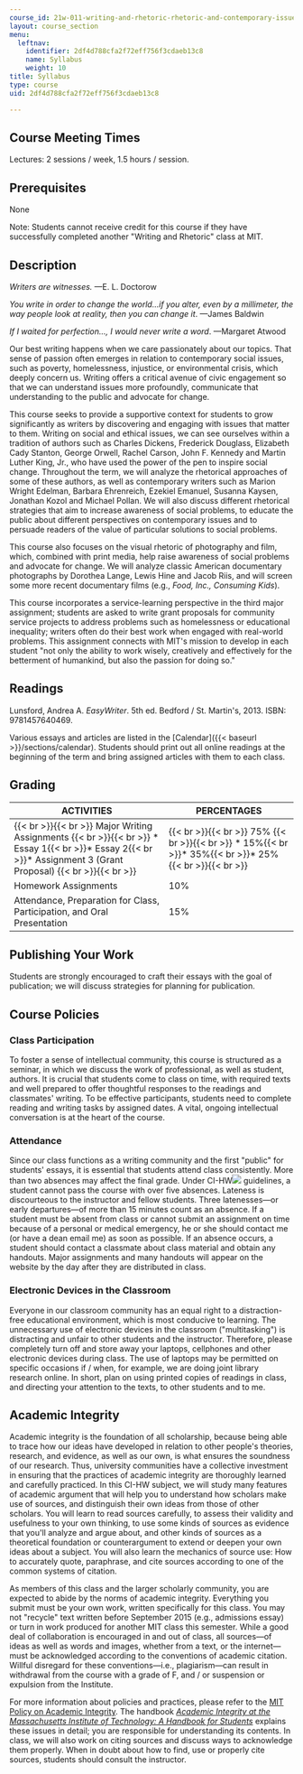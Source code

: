 ```yaml
---
course_id: 21w-011-writing-and-rhetoric-rhetoric-and-contemporary-issues-fall-2015
layout: course_section
menu:
  leftnav:
    identifier: 2df4d788cfa2f72eff756f3cdaeb13c8
    name: Syllabus
    weight: 10
title: Syllabus
type: course
uid: 2df4d788cfa2f72eff756f3cdaeb13c8

---
```


Course Meeting Times
--------------------

Lectures: 2 sessions / week, 1.5 hours / session.

Prerequisites
-------------

None

Note: Students cannot receive credit for this course if they have successfully completed another "Writing and Rhetoric" class at MIT.

Description
-----------

_Writers are witnesses._ —E. L. Doctorow

_You write in order to change the world…if you alter, even by a millimeter, the way people look at reality, then you can change it_. —James Baldwin

_If I waited for perfection…, I would never write a word_. —Margaret Atwood

Our best writing happens when we care passionately about our topics. That sense of passion often emerges in relation to contemporary social issues, such as poverty, homelessness, injustice, or environmental crisis, which deeply concern us. Writing offers a critical avenue of civic engagement so that we can understand issues more profoundly, communicate that understanding to the public and advocate for change.

This course seeks to provide a supportive context for students to grow significantly as writers by discovering and engaging with issues that matter to them. Writing on social and ethical issues, we can see ourselves within a tradition of authors such as Charles Dickens, Frederick Douglass, Elizabeth Cady Stanton, George Orwell, Rachel Carson, John F. Kennedy and Martin Luther King, Jr., who have used the power of the pen to inspire social change. Throughout the term, we will analyze the rhetorical approaches of some of these authors, as well as contemporary writers such as Marion Wright Edelman, Barbara Ehrenreich, Ezekiel Emanuel, Susanna Kaysen, Jonathan Kozol and Michael Pollan. We will also discuss different rhetorical strategies that aim to increase awareness of social problems, to educate the public about different perspectives on contemporary issues and to persuade readers of the value of particular solutions to social problems.

This course also focuses on the visual rhetoric of photography and film, which, combined with print media, help raise awareness of social problems and advocate for change. We will analyze classic American documentary photographs by Dorothea Lange, Lewis Hine and Jacob Riis, and will screen some more recent documentary films (e.g., _Food, Inc., Consuming Kids_).

This course incorporates a service-learning perspective in the third major assignment; students are asked to write grant proposals for community service projects to address problems such as homelessness or educational inequality; writers often do their best work when engaged with real-world problems. This assignment connects with MIT's mission to develop in each student "not only the ability to work wisely, creatively and effectively for the betterment of humankind, but also the passion for doing so."

Readings
--------

Lunsford, Andrea A. _EasyWriter_. 5th ed. Bedford / St. Martin's, 2013. ISBN: 9781457640469.

Various essays and articles are listed in the [Calendar]({{< baseurl >}}/sections/calendar). Students should print out all online readings at the beginning of the term and bring assigned articles with them to each class.

Grading
-------

| ACTIVITIES | PERCENTAGES |
| --- | --- |
|  {{< br >}}{{< br >}} Major Writing Assignments {{< br >}}{{< br >}} *   Essay 1{{< br >}}*   Essay 2{{< br >}}*   Assignment 3 (Grant Proposal) {{< br >}}{{< br >}}  |  {{< br >}}{{< br >}} 75% {{< br >}}{{< br >}} *   15%{{< br >}}*   35%{{< br >}}*   25% {{< br >}}{{< br >}}  |
| Homework Assignments | 10% |
| Attendance, Preparation for Class, Participation, and Oral Presentation | 15% 

Publishing Your Work
--------------------

Students are strongly encouraged to craft their essays with the goal of publication; we will discuss strategies for planning for publication.

Course Policies
---------------

### Class Participation

To foster a sense of intellectual community, this course is structured as a seminar, in which we discuss the work of professional, as well as student, authors. It is crucial that students come to class on time, with required texts and well prepared to offer thoughtful responses to the readings and classmates' writing. To be effective participants, students need to complete reading and writing tasks by assigned dates. A vital, ongoing intellectual conversation is at the heart of the course.

### Attendance

Since our class functions as a writing community and the first "public" for students' essays, it is essential that students attend class consistently. More than two absences may affect the final grade. Under CI-HW![](/images/educator/icon-question-cihw.png) guidelines, a student cannot pass the course with over five absences. Lateness is discourteous to the instructor and fellow students. Three latenesses—or early departures—of more than 15 minutes count as an absence. If a student must be absent from class or cannot submit an assignment on time because of a personal or medical emergency, he or she should contact me (or have a dean email me) as soon as possible. If an absence occurs, a student should contact a classmate about class material and obtain any handouts. Major assignments and many handouts will appear on the website by the day after they are distributed in class.

### Electronic Devices in the Classroom

Everyone in our classroom community has an equal right to a distraction-free educational environment, which is most conducive to learning. The unnecessary use of electronic devices in the classroom ("multitasking") is distracting and unfair to other students and the instructor. Therefore, please completely turn off and store away your laptops, cellphones and other electronic devices during class. The use of laptops may be permitted on specific occasions if / when, for example, we are doing joint library research online. In short, plan on using printed copies of readings in class, and directing your attention to the texts, to other students and to me.

Academic Integrity
------------------

Academic integrity is the foundation of all scholarship, because being able to trace how our ideas have developed in relation to other people's theories, research, and evidence, as well as our own, is what ensures the soundness of our research. Thus, university communities have a collective investment in ensuring that the practices of academic integrity are thoroughly learned and carefully practiced. In this CI-HW subject, we will study many features of academic argument that will help you to understand how scholars make use of sources, and distinguish their own ideas from those of other scholars. You will learn to read sources carefully, to assess their validity and usefulness to your own thinking, to use some kinds of sources as evidence that you'll analyze and argue about, and other kinds of sources as a theoretical foundation or counterargument to extend or deepen your own ideas about a subject. You will also learn the mechanics of source use: How to accurately quote, paraphrase, and cite sources according to one of the common systems of citation.

As members of this class and the larger scholarly community, you are expected to abide by the norms of academic integrity. Everything you submit must be your own work, written specifically for this class. You may not "recycle" text written before September 2015 (e.g., admissions essay) or turn in work produced for another MIT class this semester. While a good deal of collaboration is encouraged in and out of class, all sources—of ideas as well as words and images, whether from a text, or the internet—must be acknowledged according to the conventions of academic citation. Willful disregard for these conventions—i.e., plagiarism—can result in withdrawal from the course with a grade of F, and / or suspension or expulsion from the Institute.

For more information about policies and practices, please refer to the [MIT Policy on Academic Integrity](http://integrity.mit.edu/). The handbook [_Academic Integrity at the Massachusetts Institute of Technology: A Handbook for Students_](http://web.mit.edu/academicintegrity/handbook/handbook.pdf) explains these issues in detail; you are responsible for understanding its contents. In class, we will also work on citing sources and discuss ways to acknowledge them properly. When in doubt about how to find, use or properly cite sources, students should consult the instructor.
